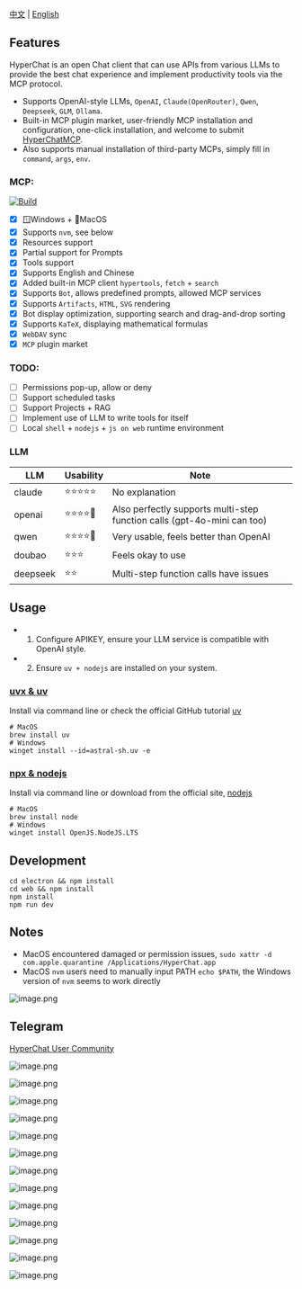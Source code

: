 [中文](README.zh.md) | [English](README.md)


## Features

HyperChat is an open Chat client that can use APIs from various LLMs to provide the best chat experience and implement productivity tools via the MCP protocol.

* Supports OpenAI-style LLMs, `OpenAI`, `Claude(OpenRouter)`, `Qwen`, `Deepseek`, `GLM`, `Ollama`.
* Built-in MCP plugin market, user-friendly MCP installation and configuration, one-click installation, and welcome to submit [HyperChatMCP](https://github.com/BigSweetPotatoStudio/HyperChatMCP).
* Also supports manual installation of third-party MCPs, simply fill in `command`, `args`, `env`.

### MCP:

[![Build](https://github.com/BigSweetPotatoStudio/HyperChat/actions/workflows/build.yml/badge.svg)](https://github.com/BigSweetPotatoStudio/HyperChat/actions/workflows/build.yml)

- [x] 🪟Windows + 🍏MacOS
- [x] Supports `nvm`, see below
- [x] Resources support
- [x] Partial support for Prompts
- [x] Tools support
- [x] Supports English and Chinese
- [x] Added built-in MCP client `hypertools`, `fetch` + `search`
- [x] Supports `Bot`, allows predefined prompts, allowed MCP services
- [x] Supports `Artifacts`, `HTML`, `SVG` rendering
- [x] Bot display optimization, supporting search and drag-and-drop sorting
- [x] Supports `KaTeX`, displaying mathematical formulas
- [x] `WebDAV` sync
- [x] `MCP` plugin market

### TODO:

- [ ] Permissions pop-up, allow or deny
- [ ] Support scheduled tasks
- [ ] Support Projects + RAG
- [ ] Implement use of LLM to write tools for itself
- [ ] Local `shell` + `nodejs` + `js on web` runtime environment

### LLM

| LLM      | Usability  | Note                          |
| -------- | ------ | ----------------------------- |
| claude   | ⭐⭐⭐⭐⭐  | No explanation               |
| openai   | ⭐⭐⭐⭐🌙 | Also perfectly supports multi-step function calls (gpt-4o-mini can too) |
| qwen     | ⭐⭐⭐⭐🌙 | Very usable, feels better than OpenAI |
| doubao   | ⭐⭐⭐    | Feels okay to use            |
| deepseek | ⭐⭐      | Multi-step function calls have issues |

## Usage

* 1. Configure APIKEY, ensure your LLM service is compatible with OpenAI style.
* 2. Ensure `uv + nodejs` are installed on your system.

### [uvx & uv](https://github.com/astral-sh/uv)

Install via command line or check the official GitHub tutorial [uv](https://github.com/astral-sh/uv)

```
# MacOS
brew install uv
# Windows
winget install --id=astral-sh.uv -e
```
### [npx & nodejs](https://nodejs.org/en)

Install via command line or download from the official site, [nodejs](https://nodejs.org/en)
```
# MacOS
brew install node
# Windows
winget install OpenJS.NodeJS.LTS
```

## Development

```
cd electron && npm install
cd web && npm install
npm install
npm run dev
```

## Notes

* MacOS encountered damaged or permission issues, `sudo xattr -d com.apple.quarantine /Applications/HyperChat.app`
* MacOS `nvm` users need to manually input PATH `echo $PATH`, the Windows version of `nvm` seems to work directly

![image.png](./images/image47.png)

## Telegram

[HyperChat User Community](https://t.me/dadigua001)

![image.png](./images/image13.png)

![image.png](./images/image43.png)

![image.png](./images/image45.png)

![image.png](./images/image44.png)

![image.png](./images/image46.png)

![image.png](./images/image22.png)

![image.png](./images/image21.png)

![image.png](./images/image35.png)

![image.png](./images/image36.png)

![image.png](./images/image42.png)

![image.png](./images/image33.png)

![image.png](./images/image34.png)

![image.png](./images/image48.png)